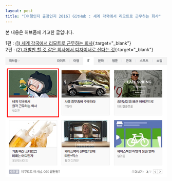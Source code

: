 ```yaml
---
layout: post
title: "[여행인지 출장인지 2016] GitHub : 세계 각국에서 리모트로 근무하는 회사"
---
```


본 내용은 허브줌에 기고한 글입니다.  

1편 : [(1) 세계 각국에서 리모트로 근무하는 회사](http://hub.zum.com/banglab/4554){:target="_blank"}   
2편 : [(2) 개발만 할 것 같은 회사에서 디자이너로 산다는 것](http://hub.zum.com/banglab/4555){:target="_blank"}   

<img class="alignnone size-full wp-image-58" src="https://raw.githubusercontent.com/midaeng/articles/gh-pages/images/blog/2016GitHub.png"/>  

